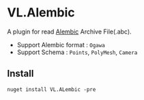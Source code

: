 VL.Alembic
===================================
A plugin for read [Alembic](https://www.alembic.io/) Archive File(.abc).

- Support Alembic format : `Ogawa`
- Support Schema : `Points`, `PolyMesh`, `Camera`

Install
-----------------------------------
```
nuget install VL.ALembic -pre
```
